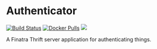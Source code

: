 # Authenticator

[![Build Status](https://travis-ci.org/divanvisagie/swiss-guard.svg?branch=master)](https://travis-ci.org/divanvisagie/swiss-guard)
[![Docker Pulls](https://img.shields.io/docker/pulls/divanvisagie/swissguard.svg?maxAge=2592000)](https://hub.docker.com/r/divanvisagie/swissguard)
[![](https://imagelayers.io/badge/divanvisagie/swissguard:latest.svg)](https://imagelayers.io/?images=divanvisagie/swissguard:latest 'Get your own badge on imagelayers.io')

A Finatra Thrift server application for authenticating things.
